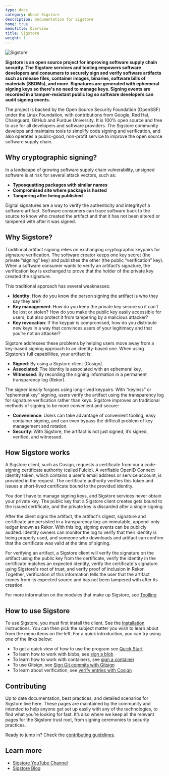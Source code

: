 ```yaml
---
type: docs
category: About Sigstore
description: Documentation for Sigstore
home: true
menuTitle: Overview
title: Sigstore
weight: 1
---
```


![Sigstore](sigstore-logo_horizontal-color.svg)

**Sigstore is an open source project for improving software supply chain security. The Sigstore services and tooling empowers software developers and consumers to securely sign and verify software artifacts such as release files, container images, binaries, software bills of materials (SBOMs), and more. Signatures are generated with ephemeral signing keys so there's no need to manage keys. Signing events are recorded in a tamper-resistant public log so software developers can audit signing events.**

The project is backed by the Open Source Security Foundation (OpenSSF) under the Linux Foundation, with contributions from Google, Red Hat, Chainguard, GitHub and Purdue University. It is 100% open source and free to use for all developers and software providers. The Sigstore community develops and maintains tools to simplify code signing and verification, and also operates a public-good, non-profit service to improve the open source software supply chain.

## Why cryptographic signing?

In a landscape of growing software supply chain vulnerability, unsigned software is at risk for several attack vectors, such as:

- **Typosquatting packages with similar names**
- **Compromised site where package is hosted**
- **Tampering after being published**

Digital signatures are a way to verify the authenticity and integrityof a software artifact. Software consumers can trace software back to the source to know who created the artifact and that it has not been altered or tampered with after it was signed.

## Why Sigstore?

Traditional artifact signing relies on exchanging cryptographic keypairs for signature verification. The software creator keeps one key secret (the private “signing” key) and publishes the other (the public “verification” key). When a software consumer wants to verify an artifact’s signature, the verification key is exchanged to prove that the holder of the private key created the signature.

This traditional approach has several weaknesses:

- **Identity**: How do you know the person signing the artifact is who they say they are?
- **Key management**: How do you keep the private key secure so it can’t be lost or stolen? How do you make the public key easily accessible for users, but also protect it from tampering by a malicious attacker?
- **Key revocation**: If the keypair is compromised, how do you distribute new keys in a way that convinces users of your legitimacy and that you’re not an attacker?

Sigstore addresses these problems by helping users move away from a key-based signing approach to an identity-based one. When using Sigstore’s full capabilities, your artifact is:

- **Signed**: By using a Sigstore client (Cosign).
- **Associated**: The identity is associated with an ephemeral key.
- **Witnessed**: By recording the signing information in a permanent transparency log (Rekor).

The signer ideally forgoes using long-lived keypairs. With “keyless” or “ephemeral key” signing, users verify the artifact using the transparency log for signature verification rather than keys. Sigstore improves on traditional methods of signing to be more convenient and secure:

- **Convenience**: Users can take advantage of convenient tooling, easy container signing, and can even bypass the difficult problem of key management and rotation.
- **Security**: With Sigstore, the artifact is not just signed; it’s signed, verified, and witnessed.

## How Sigstore works

A Sigstore client, such as Cosign, requests a certificate from our a code-signing certificate authority (called Fulcio). A verifiable OpenID Connect identity token, which contains a user's email address or service account, is provided in the request. The certificate authority verifies this token and issues a short-lived certificate bound to the provided identity.

You don’t have to manage signing keys, and Sigstore services never obtain your private key. The public key that a Sigstore client creates gets bound to the issued certificate, and the private key is discarded after a single signing.

After the client signs the artifact, the artifact's digest, signature and certificate are persisted in a transparency log: an immutable, append-only ledger known as Rekor. With this log, signing events can be publicly audited. Identity owners can monitor the log to verify that their identity is being properly used, and someone who downloads and artifact can confirm that the certificate was valid at the time of signing.

For verifying an artifact, a Sigstore client will verify the signature on the artifact using the public key from the certificate, verify the identity in the certificate matches an expected identity, verify the certificate's signature using Sigstore's root of trust, and verify proof of inclusion in Rekor. Together, verification of this information tells the user that the artifact comes from its expected source and has not been tampered with after its creation.

For more information on the modules that make up Sigstore, see [Toolling](/about/tooling/)

## How to use Sigstore

To use Sigstore, you must first install the client. See the [Installation](/system_config/installation/)  instructions. You can then pick the subject matter you wish to learn about from the menu items on the left. For a quick introduction, you can try using one of the links below:

* To get a quick view of how to use the program see [Quick Start](/signing/quickstart/)
* To learn how to work with blobs, see [sign a blob](signing/signing_with_blobs/)
* To learn how to work with containers, see [sign a container](/signing/signing_with_containers/)
* To use Gitsign, see [Sign Git commits with Gitsign](/signing/gitsign/)
* To learn about verification, see [verify entries with Cosign](/verifying/verify/)

## Contributing

Up to date documentation, best practices, and detailed scenarios for Sigstore live here. These pages are maintained by the community and intended to help anyone get set up easily with any of the technologies, to find what you’re looking for fast. It’s also where we keep all the relevant pages for the Sigstore trust root, from signing ceremonies to security practices.

Ready to jump in? Check the [contributing guidelines](/contributing/).

## Learn more

- [Sigstore YouTube Channel](https://www.youtube.com/@projectsigstore)
- [Sigstore Blog](https://blog.sigstore.dev/)
